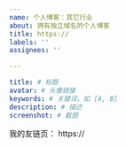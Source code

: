 ```yaml
---
name: 个人博客：其它行业
about: 拥有独立域名的个人博客
title: https://
labels: ''
assignees: ''

---
```

<!-- 个人博客：其它行业（请评论告知您的行业） -->
```yaml
title: # 标题
avatar: # 头像链接
keywords: # 关键词，如 [A, B]
description: # 描述
screenshot: # 截图
```

我的友链页： https://

<!--
如果您使用 issue 作为友链源，请附上 issue 仓库链接，否则请直接添加 xaoxuu.com 到您的友链中。
-->
